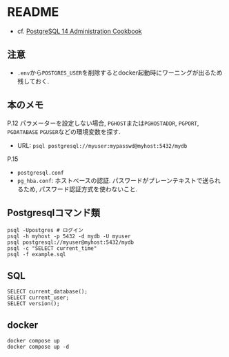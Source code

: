 # README

- cf. [PostgreSQL 14 Administration Cookbook](https://www.packtpub.com/product/postgresql-14-administration-cookbook/9781803248974)

## 注意
- `.env`から`POSTGRES_USER`を削除するとdocker起動時にワーニングが出るため残しておく.

## 本のメモ
P.12
パラメーターを設定しない場合,
`PGHOST`または`PGHOSTADDR`,
`PGPORT`,
`PGDATABASE`
`PGUSER`などの環境変数を探す.

- URL: `psql postgresql://myuser:mypasswd@myhost:5432/mydb`

P.15
- `postgresql.conf`
- `pg_hba.conf`: ホストベースの認証.
  パスワードがプレーンテキストで送られるため, パスワード認証方式を使わないこと.

## Postgresqlコマンド類
```
psql -Upostgres # ログイン
psql -h myhost -p 5432 -d mydb -U myuser
psql postgresql://myuser@myhost:5432/mydb
psql -c "SELECT current_time"
psql -f example.sql
```

## SQL
```
SELECT current_database();
SELECT current_user;
SELECT version();
```

## docker
```shell
docker compose up
docker compose up -d
```
